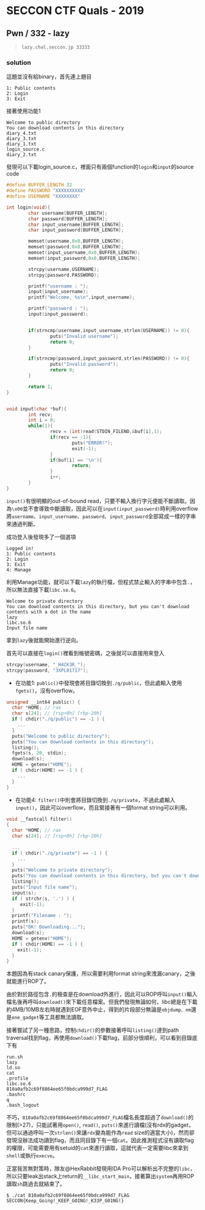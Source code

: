 # SECCON CTF Quals - 2019

## Pwn / 332 - lazy
> ```
> lazy.chal.seccon.jp 33333
> ```
### solution

這題並沒有給binary，首先連上題目
```
1: Public contents
2: Login
3: Exit
```
接著使用功能1
```
Welcome to public directory
You can download contents in this directory
diary_4.txt
diary_3.txt
diary_1.txt
login_source.c
diary_2.txt
```
發現可以下載login_source.c，裡面只有兩個function的`login`和`input`的source code
```c
#define BUFFER_LENGTH 32
#define PASSWORD "XXXXXXXXXX"
#define USERNAME "XXXXXXXX"

int login(void){
        char username[BUFFER_LENGTH];
        char password[BUFFER_LENGTH];
        char input_username[BUFFER_LENGTH];
        char input_password[BUFFER_LENGTH];

        memset(username,0x0,BUFFER_LENGTH);
        memset(password,0x0,BUFFER_LENGTH);
        memset(input_username,0x0,BUFFER_LENGTH);
        memset(input_password,0x0,BUFFER_LENGTH);

        strcpy(username,USERNAME);
        strcpy(password,PASSWORD);

        printf("username : ");
        input(input_username);
        printf("Welcome, %s\n",input_username);

        printf("password : ");
        input(input_password);


        if(strncmp(username,input_username,strlen(USERNAME)) != 0){
                puts("Invalid username");
                return 0;
        }

        if(strncmp(password,input_password,strlen(PASSWORD)) != 0){
                puts("Invalid password");
                return 0;
        }

        return 1;
}


void input(char *buf){
        int recv;
        int i = 0;
        while(1){
                recv = (int)read(STDIN_FILENO,&buf[i],1);
                if(recv == -1){
                        puts("ERROR!");
                        exit(-1);
                }
                if(buf[i] == '\n'){
                        return;
                }
                i++;
        }
}
```
`input()`有很明顯的out-of-bound read，只要不輸入換行字元便能不斷讀取。因為`\x00`並不會導致中斷讀取，因此可以在`input(input_password)`時利用overflow將`username`、`input_username`、`password`、`input_password`全部寫成一樣的字串來通過判斷。

成功登入後發現多了一個選項
```
Logged in!
1: Public contents
2: Login
3: Exit
4: Manage
```
利用Manage功能，就可以下載`lazy`的執行檔，但程式禁止輸入的字串中包含`.`，所以無法直接下載`libc.so.6`。
```
Welcome to private directory
You can download contents in this directory, but you can't download contents with a dot in the name
lazy
libc.so.6
Input file name
```
拿到`lazy`後就能開始進行逆向。

首先可以直接在`login()`裡看到帳號密碼，之後就可以直接用來登入
```c
strcpy(username, "_H4CK3R_");
strcpy(password, "3XPL01717");
```

* 在功能1: `public()`中發現會將目錄切換到`./q/public`，但此處輸入使用`fgets()`，沒有overflow。
```c
unsigned __int64 public() {
  char *HOME; // rax
  char s[24]; // [rsp+0h] [rbp-20h]
  if ( chdir("./q/public") == -1 ) {
    ...
  }
  puts("Welcome to public directory");
  puts("You can download contents in this directory");
  listing();
  fgets(s, 20, stdin);
  download(s);
  HOME = getenv("HOME");
  if ( chdir(HOME) == -1 ) {
    ...
  }
}
```
* 在功能4: `filter()`中則會將目錄切換到`./q/private`，不過此處輸入`input()`，因此可以overflow，而且緊接著有一個format string可以利用。
```c
void __fastcall filter()
{
  char *HOME; // rax
  char s[24]; // [rsp+0h] [rbp-20h]
  
  ...
  if ( chdir("./q/private") == -1 ) {
    ...
  }
  puts("Welcome to private directory");
  puts("You can download contents in this directory, but you can't download contents with a dot in the name");
  listing();
  puts("Input file name");
  input(s);
  if ( strchr(s, '.') ) {
     exit(-1);
  }
  printf("Filename : ");
  printf(s);
  puts("OK! Downloading...");
  download(s);
  HOME = getenv("HOME");
  if ( chdir(HOME) == -1 ) {
    exit(-1);
  }
}
```

本題因為有stack canary保護，所以需要利用format string來洩漏canary，之後就能進行ROP了。

由於對於路徑包含`.`的檢查是在download外進行，因此可以ROP呼叫`input()`輸入檔名後再呼叫`download()`來下載任意檔案。但我們發現無論如何，libc總是在下載約4MB/10MB左右時就遇到EOF意外中止，得到的片段部分無論是`objdump、nm`還是`one_gadget`等工具都無法讀取。

接著嘗試了另一種思路，控制`chdir()`的參數接著呼叫`listing()`達到path traversal找到flag，再使用`download()`下載flag，前部分很順利，可以看到目錄底下有
```
run.sh
lazy
ld.so
cat
.profile
libc.so.6
810a0afb2c69f8864ee65f0bdca999d7_FLAG
.bashrc
q
.bash_logout
```
不巧，`810a0afb2c69f8864ee65f0bdca999d7_FLAG`檔名長度超過了`download()`的限制(>27)，只能試著用`open()`, `read()`, `puts()`來進行讀檔(沒有rdx的gadget，但可以通過呼叫一次`strlen()`來讓`rdx`變為能作為`read` size的適當大小)，然而卻發現沒辦法成功讀到flag，而且同目錄下有一個`cat`。因此推測程式沒有讀取flag的權限，可能需要用有setuid的`cat`來進行讀取，這就代表一定需要libc來拿到`shell`或執行`execve`。

正當我苦無對策時，隊友@HexRabbit發現用IDA Pro可以解析出不完整的`libc`，所以只要leak出stack上return的`__libc_start_main`，接著算出`system`再用ROP讀取`sh`跳過去就結束了。

```
$ ./cat 810a0afb2c69f8864ee65f0bdca999d7_FLAG
SECCON{Keep_Going!_KEEP_GOING!_K33P_G01NG!}
```
